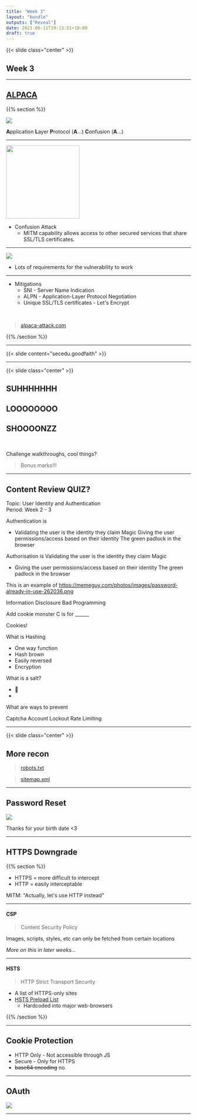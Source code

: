 ```yaml
---
title: "Week 3"
layout: "bundle"
outputs: ["Reveal"]
date: 2021-06-11T19:13:51+10:00
draft: true
---
```


{{< slide class="center" >}}

## Week 3

---

## [ALPACA](https://alpaca-attack.com/)

{{% section %}}

![](https://nakedsecurity.sophos.com/wp-content/uploads/sites/2/2021/06/aa-1200.png?resize=780,408)

**A**pplication **L**ayer **P**rotocol (**A**...) **C**onfusion (**A**...)

---

<img src="https://alpaca-attack.com/media/img/android-chrome-512x512.png" height="200px">

* Confusion Attack
  * MITM capability allows access to other secured services that share SSL/TLS certificates.

---

![](../week3-shared/alpaca-pokemon.jpg)

* Lots of requirements for the vulnerability to work

---

* Mitigations
  * SNI - Server Name Indication
  * ALPN - Application-Layer Protocol Negotiation
  * Unique SSL/TLS certificates - Let's Encrypt

&nbsp;  

> [alpaca-attack.com](https://alpaca-attack.com)

{{% /section %}}

---

{{< slide content="secedu.goodfaith" >}}

---

{{< slide class="center" >}}

## SUHHHHHHH
## LOOOOOOOO
## SHOOOONZZ

&nbsp;  

Challenge walkthroughs, cool things?  

> Bonus marks!!!

---

## Content Review QUIZ?

Topic: User Identity and Authentication  
Period: Week 2 - 3

Authentication is
- Validating the user is the identity they claim
Magic
Giving the user permissions/access based on their identity
The green padlock in the browser

Authorisation is
Validating the user is the identity they claim
Magic
- Giving the user permissions/access based on their identity
The green padlock in the browser

This is an example of
https://memeguy.com/photos/images/password-already-in-use-262036.png

Information Disclosure
Bad Programming

Add cookie monster
C is for ______

Cookies!



What is Hashing
- One way function
- Hash brown
- Easily reversed
- Encryption

What is a salt?
- 🧂
- 




What are ways to prevent 


Captcha
Account Lockout
Rate Limiting

---

{{< slide class="center" >}}

## More recon

> [robots.txt](https://www.google.com/robots.txt)

> [sitemap.xml](https://www.google.com/sitemap.xml)

---

## Password Reset

![](https://media.proprofs.com/images/QM/user_images/2503852/New%20Project%20(9)(140).jpg)

Thanks for your birth date <3

---

## HTTPS Downgrade

{{% section %}}

* HTTPS = more difficult to intercept
* HTTP = easily interceptable

MITM: "Actually, let's use HTTP instead"

---

#### CSP

> Content Security Policy

Images, scripts, styles, etc can only be fetched from certain locations

_More on this in later weeks..._

---

#### HSTS

> HTTP Strict Transport Security

* A list of HTTPS-only sites
* [HSTS Preload List](https://hstspreload.org/)
  * Hardcoded into major web-browsers

{{% /section %}}

---

## Cookie Protection

* HTTP Only - Not accessible through JS
* Secure - Only for HTTPS
* <s>base64 encoding</s> no.

---

## OAuth

![](https://developer.atlassian.com/cloud/connect/images/connect-oauth-impersonation-flow.png)

---

